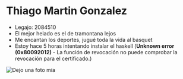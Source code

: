 # <strong> Thiago Martin Gonzalez </strong>
- Legajo: 2084510
- El mejor helado es el de tramontana lejos
- Me encantan los deportes, jugué toda la vida al basquet
- Estoy hace 5 horas intentando instalar el haskell (<strong>Unknown error (0x80092012) </strong> - La función de revocación no puede comprobar la revocación para el certificado.)

![Dejo una foto mía]([https://imageup.me/t4j](https://github.com/pdepjm/2023-tp0-presentacion-ThiagoGonzalezz/blob/main/439c0cf1-ca29-486d-a578-bab36ac3f141.jpg))
